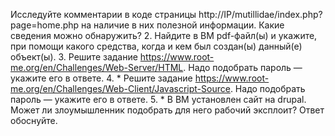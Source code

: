 Исследуйте комментарии в коде страницы http://IP/mutillidae/index.php?page=home.php на
наличие в них полезной информации. Какие сведения можно обнаружить?
2. Найдите в ВМ pdf-файл(ы) и укажите, при помощи какого средства, когда и кем был создан(ы)
данный(е) объект(ы).
3. Решите задание https://www.root-me.org/en/Challenges/Web-Server/HTML. Надо подобрать
пароль — укажите его в ответе.
4. * Решите задание https://www.root-me.org/en/Challenges/Web-Client/Javascript-Source. Надо
подобрать пароль — укажите его в ответе.
5. * В ВМ установлен сайт на drupal. Может ли злоумышленник подобрать для него рабочий
эксплоит? Ответ обоснуйте.